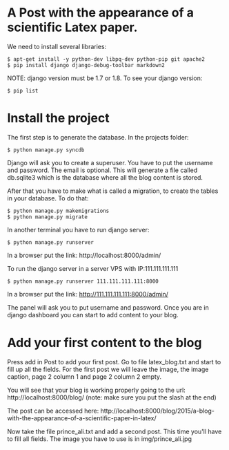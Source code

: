 A Post with the appearance of a scientific Latex paper.
==================

We need to install several libraries:

	$ apt-get install -y python-dev libpq-dev python-pip git apache2
	$ pip install django django-debug-toolbar markdown2

NOTE: django version must be 1.7 or 1.8. To see your django version:

	$ pip list

Install the project
==================================================
The first step is to generate the database. In the projects folder:
  
	$ python manage.py syncdb  
Django will ask you to create a superuser. You have to put the username and password. The email is optional. 
This will generate a file called db.sqlite3 which is the database where all the blog content is stored.

After that you have to make what is called a migration, to create the tables in your database. To do that:
	
	$ python manage.py makemigrations
	$ python manage.py migrate

In another terminal you have to run django server:

	$ python manage.py runserver  
	
In a browser put the link: http://localhost:8000/admin/

To run the django server in a server VPS with IP:111.111.111.111

	$ python manage.py runserver 111.111.111.111:8000 

In a browser put the link: http://111.111.111.111:8000/admin/

The panel will ask you to put username and password. Once you are in django dashboard you can start to add content to
your blog.

Add your first content to the blog
==================================================

Press add in Post to add your first post. Go to file latex_blog.txt and start to fill up all the fields. For the first
post we will leave the image, the image caption, page 2 column 1 and page 2 column 2 empty.

You will see that your blog is working properly going to the url: http://localhost:8000/blog/ (note: make sure you put the slash at the end)

The post can be accessed here: http://localhost:8000/blog/2015/a-blog-with-the-appearance-of-a-scientific-paper-in-latex/

Now take the file prince_ali.txt and add a second post. This time you'll have to fill all fields. The image you have to use
is in img/prince_ali.jpg



